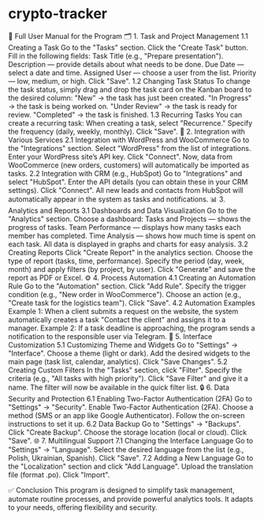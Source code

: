 ﻿# crypto-tracker
📖 Full User Manual for the Program
🗂 1. Task and Project Management
1.1 Creating a Task
  Go to the "Tasks" section.
  Click the "Create Task" button.
  Fill in the following fields:
  Task Title (e.g., "Prepare presentation").
  Description — provide details about what needs to be done.
  Due Date — select a date and time.
  Assigned User — choose a user from the list.
  Priority — low, medium, or high.
  Click "Save".
1.2 Changing Task Status
  To change the task status, simply drag and drop the task card on the Kanban board to the desired column:
  "New" → the task has just been created.
  "In Progress" → the task is being worked on.
  "Under Review" → the task is ready for review.
  "Completed" → the task is finished.
1.3 Recurring Tasks
  You can create a recurring task:
  When creating a task, select "Recurrence."
  Specify the frequency (daily, weekly, monthly).
  Click "Save".
🔌 2. Integration with Various Services
2.1 Integration with WordPress and WooCommerce
  Go to the "Integrations" section.
  Select "WordPress" from the list of integrations.
  Enter your WordPress site’s API key.
  Click "Connect".
  Now, data from WooCommerce (new orders, customers) will automatically be imported as tasks.
2.2 Integration with CRM (e.g., HubSpot)
  Go to "Integrations" and select "HubSpot".
  Enter the API details (you can obtain these in your CRM settings).
  Click "Connect".
  All new leads and contacts from HubSpot will automatically appear in the system as tasks and notifications.
📊 3. Analytics and Reports
3.1 Dashboards and Data Visualization
  Go to the "Analytics" section.
  Choose a dashboard:
  Tasks and Projects — shows the progress of tasks.
  Team Performance — displays how many tasks each member has completed.
  Time Analysis — shows how much time is spent on each task.
  All data is displayed in graphs and charts for easy analysis.
3.2 Creating Reports
  Click "Create Report" in the analytics section.
  Choose the type of report (tasks, time, performance).
  Specify the period (day, week, month) and apply filters (by project, by user).
  Click "Generate" and save the report as PDF or Excel.
⚙️ 4. Process Automation
4.1 Creating an Automation Rule
  Go to the "Automation" section.
  Click "Add Rule".
  Specify the trigger condition (e.g., "New order in WooCommerce").
  Choose an action (e.g., "Create task for the logistics team").
  Click "Save".
4.2 Automation Examples
  Example 1: When a client submits a request on the website, the system automatically creates a task "Contact the client" and assigns it to a manager.
  Example 2: If a task deadline is approaching, the program sends a notification to the responsible user via Telegram.
🎨 5. Interface Customization
5.1 Customizing Theme and Widgets
  Go to "Settings" → "Interface".
  Choose a theme (light or dark).
  Add the desired widgets to the main page (task list, calendar, analytics).
  Click "Save Changes".
5.2 Creating Custom Filters
  In the "Tasks" section, click "Filter".
  Specify the criteria (e.g., "All tasks with high priority").
  Click "Save Filter" and give it a name.
  The filter will now be available in the quick filter list.
🔒 6. Data Security and Protection
6.1 Enabling Two-Factor Authentication (2FA)
  Go to "Settings" → "Security".
  Enable Two-Factor Authentication (2FA).
  Choose a method (SMS or an app like Google Authenticator).
  Follow the on-screen instructions to set it up.
6.2 Data Backup
  Go to "Settings" → "Backups".
  Click "Create Backup".
  Choose the storage location (local or cloud).
  Click "Save".
🌐 7. Multilingual Support
7.1 Changing the Interface Language
  Go to "Settings" → "Language".
  Select the desired language from the list (e.g., Polish, Ukrainian, Spanish).
  Click "Save".
7.2 Adding a New Language
  Go to the "Localization" section and click "Add Language".
  Upload the translation file (format .po).
  Click "Import".
  
✅ Conclusion
This program is designed to simplify task management, 
automate routine processes, and provide powerful analytics tools. 
It adapts to your needs, offering flexibility and security.
